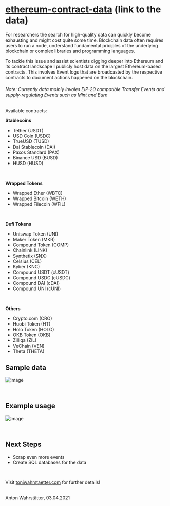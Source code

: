 # [ethereum-contract-data](https://toniwahrstaetter.com/data.html) (link to the data)
For researchers the search for high-quality data can quickly become exhausting and might cost quite some time. 
Blockchain data often requires users to run a node, understand fundamental priciples of the underlying blockchain or complex libraries and programming languages.

To tackle this issue and assist scientists digging deeper into Ethereum and its contract landscape I publicly host data on the largest Ethereum-based contracts.
This involves Event logs that are broadcasted by the respective contracts to document actions happened on the blockchain.

###### Note: Currently data mainly involes EIP-20 compatible Transfer Events and supply-regulating Events such as Mint and Burn

Available contracts:

**Stablecoins**
* Tether (USDT)
* USD Coin (USDC)
* TrueUSD (TUSD)
* Dai Stablecoin (DAI)
* Paxos Standard (PAX)
* Binance USD (BUSD)
* HUSD (HUSD)
</br>

**Wrapped Tokens**
* Wrapped Ether (WBTC)
* Wrapped Bitcoin (WETH)
* Wrapped Filecoin (WFIL)
</br>

**Defi Tokens**
* Uniswap Token (UNI)
* Maker Token (MKR)
* Compound Token (COMP)
* Chainlink (LINK)
* Synthetix (SNX)
* Celsius (CEL)
* Kyber (KNC)
* Compound USDT (cUSDT)
* Compound USDC (cUSDC)
* Compound DAI (cDAI)
* Compound UNI (cUNI)

</br>

**Others**
* Crypto.com (CRO)
* Huobi Token (HT)
* Holo Token (HOLO)
* OKB Token (OKB)
* Zilliqa (ZIL)
* VeChain (VEN)
* Theta (THETA)


## Sample data

![image](https://user-images.githubusercontent.com/51536394/113480864-dbe2a100-9496-11eb-864b-00db4199eba2.png)

<br />

## Example usage

![image](https://ethereum-datahub.s3.eu-central-1.amazonaws.com/graphs/stablecoin_transfers_for-git.png?)


<br />

## Next Steps
* Scrap even more events
* Create SQL databases for the data

<br />


Visit [toniwahrstaetter.com](https://toniwahrstaetter.com/) for further details!
<br/><br/>

Anton Wahrstätter, 03.04.2021 
